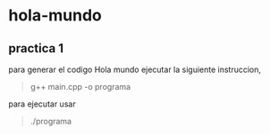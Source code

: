 # hola-mundo

## practica 1
para generar el codigo Hola mundo ejecutar la siguiente instruccion,
> g++ main.cpp -o programa 

para ejecutar usar
> ./programa